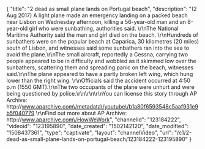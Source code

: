 {
    "title": "2 dead as small plane lands on Portugal beach",
    "description": "(2 Aug 2017) A light plane made an emergency landing on a packed beach near Lisbon on Wednesday afternoon, killing a 56-year-old man and an 8-year-old girl who were sunbathing, authorities said. \r\nThe National Maritime Authority said the man and girl died on the beach. \r\nHundreds of sunbathers were on the popular beach at Caparica, 30 kilometres (20 miles) south of Lisbon, and witnesses said some sunbathers ran into the sea to avoid the plane.\r\nThe small aircraft, reportedly a Cessna, carrying two people appeared to be in difficulty and wobbled as it skimmed low over the sunbathers, scattering them and spreading panic on the beach, witnesses said.\r\nThe plane appeared to have a partly broken left wing, which hung lower than the right wing. \r\nOfficials said the accident occurred at 4:50 p.m (1550 GMT).\r\nThe two occupants of the plane were unhurt and were being questioned by police.\r\n\r\n\r\nYou can license this story through AP Archive: http:\/\/www.aparchive.com\/metadata\/youtube\/b1a80f6593548c5aaf931e9b5f040779 \r\nFind out more about AP Archive: http:\/\/www.aparchive.com\/HowWeWork",
    "channelid": "123184222",
    "videoid": "123195890",
    "date_created": "1502142120",
    "date_modified": "1508437361",
    "type": "captivate",
    "layout": "channelVideo",
    "url": "\/c1\/2-dead-as-small-plane-lands-on-portugal-beach\/123184222-123195890"
}